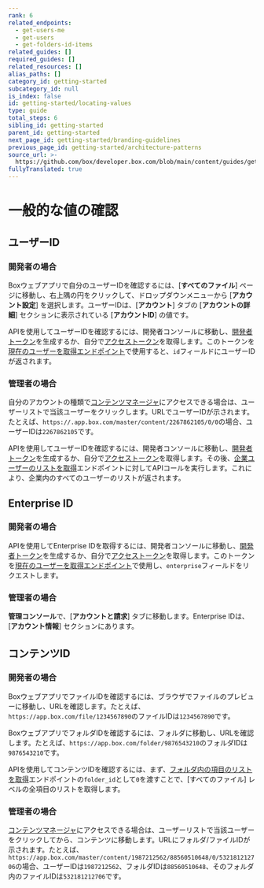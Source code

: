 ```yaml
---
rank: 6
related_endpoints:
  - get-users-me
  - get-users
  - get-folders-id-items
related_guides: []
required_guides: []
related_resources: []
alias_paths: []
category_id: getting-started
subcategory_id: null
is_index: false
id: getting-started/locating-values
type: guide
total_steps: 6
sibling_id: getting-started
parent_id: getting-started
next_page_id: getting-started/branding-guidelines
previous_page_id: getting-started/architecture-patterns
source_url: >-
  https://github.com/box/developer.box.com/blob/main/content/guides/getting-started/locating-values.md
fullyTranslated: true
---
```

# 一般的な値の確認

## ユーザーID

### 開発者の場合

Boxウェブアプリで自分のユーザーIDを確認するには、\[**すべてのファイル**] ページに移動し、右上隅の円をクリックして、ドロップダウンメニューから \[**アカウント設定**] を選択します。ユーザーIDは、\[**アカウント**] タブの \[**アカウントの詳細**] セクションに表示されている \[**アカウントID**] の値です。

APIを使用してユーザーIDを確認するには、開発者コンソールに移動し、[開発者トークン][devtoken]を生成するか、自分で[アクセストークン][at]を取得します。このトークンを[現在のユーザーを取得エンドポイント][currentuser]で使用すると、`id`フィールドにユーザーIDが返されます。

### 管理者の場合

自分のアカウントの種類で[コンテンツマネージャ][contentmanager]にアクセスできる場合は、ユーザーリストで当該ユーザーをクリックします。URLでユーザーIDが示されます。たとえば、`https://.app.box.com/master/content/2267862105/0/0`の場合、ユーザーIDは`2267862105`です。

APIを使用してユーザーIDを確認するには、開発者コンソールに移動し、[開発者トークン][devtoken]を生成するか、自分で[アクセストークン][at]を取得します。その後、[企業ユーザーのリストを取得][leu]エンドポイントに対してAPIコールを実行します。これにより、企業内のすべてのユーザーのリストが返されます。

## Enterprise ID

### 開発者の場合

APIを使用してEnterprise IDを取得するには、開発者コンソールに移動し、[開発者トークン][devtoken]を生成するか、自分で[アクセストークン][at]を取得します。このトークンを[現在のユーザーを取得エンドポイント][currentuser]で使用し、`enterprise`フィールドをリクエストします。

### 管理者の場合

**管理コンソール**で、\[**アカウントと請求**] タブに移動します。Enterprise IDは、\[**アカウント情報**] セクションにあります。

## コンテンツID

### 開発者の場合

BoxウェブアプリでファイルIDを確認するには、ブラウザでファイルのプレビューに移動し、URLを確認します。たとえば、`https://app.box.com/file/1234567890`のファイルIDは`1234567890`です。

BoxウェブアプリでフォルダIDを確認するには、フォルダに移動し、URLを確認します。たとえば、`https://app.box.com/folder/9876543210`のフォルダIDは`9876543210`です。

APIを使用してコンテンツIDを確認するには、まず、[フォルダ内の項目のリストを取得][lif]エンドポイントの`folder_id`として`0`を渡すことで、\[すべてのファイル] レベルの全項目のリストを取得します。

### 管理者の場合

[コンテンツマネージャ][contentmanager]にアクセスできる場合は、ユーザーリストで当該ユーザーをクリックしてから、コンテンツに移動します。URLにフォルダ/ファイルIDが示されます。たとえば、`https://app.box.com/master/content/1987212562/88560510648/0/532181212706`の場合、ユーザーIDは`1987212562`、フォルダIDは`88560510648`、そのフォルダ内のファイルIDは`532181212706`です。

<!-- i18n-enable localize-links -->

[contentmanager]: https://support.box.com/hc/ja/articles/360044197333-コンテンツマネージャの使用

<!-- i18n-disable localize-links -->

[currentuser]: e://get-users-me

[devtoken]: g://authentication/tokens/developer-tokens

[uo]: e://resources/user

[uo-full]: e://resources/user--full

[at]: g://authentication/tokens/access-tokens

[leu]: e://get-users

[lif]: e://get-folders-id-items
